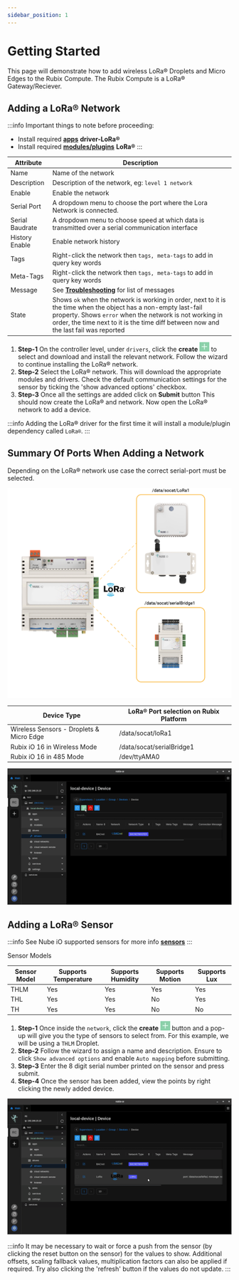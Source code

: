 ```yaml
---
sidebar_position: 1
---
```


# Getting Started

This page will demonstrate how to add wireless LoRa® Droplets and Micro Edges to the Rubix Compute.
The Rubix Compute is a LoRa® Gateway/Reciever. 

## Adding a LoRa® Network

:::info Important things to note before proceeding:
* Install required **[apps](../../../setup/apps.md)** **driver-LoRa®**
* Install required **[modules/plugins](../../../setup/plugins.md)** **LoRa®** 
:::

| Attribute   | Description                                       |
|-------------|---------------------------------------------------|
| Name        | Name of the network                               |
| Description | Description of the network, eg: `level 1 network` |
|Enable               |Enable the network                                                                     |
| Serial Port              | A dropdown menu to choose the port where the Lora Network is connected.    |
| Serial Baudrate | A dropdown menu to choose speed at which data is transmitted over a serial communication interface |
|History Enable     | Enable network history                                                                    |
|Tags               | Right-click the network then `tags, meta-tags` to add in query key words                    |
|Meta-Tags          | Right-click the network then `tags, meta-tags` to add in query key words                   |
|Message            | See **[Troubleshooting](../../../setup/Troubleshoot.md)** for list of messages|
|State              | Shows `ok` when the network is working in order, next to it is the time when the object has a non-empty last-fail property. Shows `error` when the network is not working in order, the time next to it is the time diff between now and the last fail was reported|

1. **Step-1** On the controller level, under `drivers`, click the **create** ![add icon](../../../img/apps/add-button.png) to select and download and install the relevant network. Follow the wizard to continue installing the LoRa® network.
2. **Step-2** Select the LoRa® network. This will download the appropriate modules and drivers. Check the default communication settings for the sensor by ticking the 'show advanced options' checkbox.
3. **Step-3** Once all the settings are added click on **Submit** button This should now create the LoRa® and network. Now open the LoRa® network to add a device.

:::info
Adding the LoRa® driver for the first time it will install a module/plugin dependency called `LoRa®`.
:::

## Summary Of Ports When Adding a Network

Depending on the LoRa® network use case the correct serial-port must be selected.

![max800px](img/ports.png)


| **Device Type**                          | **LoRa® Port selection on Rubix Platform** |
|------------------------------------------|-------------------------------------------|
| Wireless Sensors - Droplets & Micro Edge | /data/socat/loRa1                         |
| Rubix iO 16 in Wireless Mode             | /data/socat/serialBridge1                 |
| Rubix iO 16 in 485 Mode                  | /dev/ttyAMA0                              |



![max800px](img/adding-lora-network.gif)

## Adding a LoRa® Sensor

:::info
See Nube iO supported sensors for more info **[sensors](../../../../hardware/downloads/sensors.md)**
:::

Sensor Models

| Sensor Model | Supports Temperature | Supports Humidity | Supports Motion | Supports Lux |  
|--------------|----------------------|-------------------|-----------------|--------------|
| THLM         | Yes                  | Yes               | Yes             | Yes          | 
| THL          | Yes                  | Yes               | No              | Yes          |  
| TH           | Yes                  | Yes               | No              | No           |  


1. **Step-1** Once inside the `network`, click the **create** ![add icon](../../../img/apps/add-button.png) button and a pop-up will give you the type of sensors to select from. For this example, we will be using a `THLM` Droplet.
2. **Step-2** Follow the wizard to assign a name and description. Ensure to click `Show advanced options` and enable `Auto mapping` before submitting.
3. **Step-3** Enter the 8 digit serial number printed on the sensor and press submit.
4. **Step-4** Once the sensor has been added, view the points by right clicking the newly added device.

![max800px](img/adding-lora-droplet.gif)


:::info
It may be necessary to wait or force a push from the sensor (by clicking the reset button on the sensor) for the values
to show. Additional offsets, scaling fallback values, multiplication factors can also be applied if required. Try also
clicking the 'refresh' button if the values do not update.
:::


